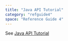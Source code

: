 ```yaml
---
title: "Java API Tutorial"
category: "refguide4"
space: "Reference Guide 4"
---
```

See [Java API Tutorial](/howto40/java-api-tutorial) 
